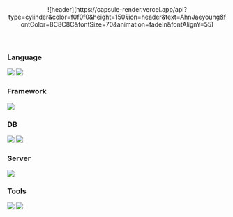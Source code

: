 <div align="center">
![header](https://capsule-render.vercel.app/api?type=cylinder&color=f0f0f0&height=150&section=header&text=AhnJaeyoung&fontColor=8C8C8C&fontSize=70&animation=fadeIn&fontAlignY=55)
</div>

<br>
<br>

### Language
<img src="https://img.shields.io/badge/JAVA-007396?style=for-the-badge&logo=Java&logoColor=white"/>
<img src="https://img.shields.io/badge/JavaScript-F7DF1E?style=for-the-badge&logo=JavaScript&logoColor=black"/>

### Framework
<img src="https://img.shields.io/badge/Spring-6DB33F?style=for-the-badge&logo=Spring&logoColor=white"/>

### DB
<img src="https://img.shields.io/badge/Oracle-F80000?style=for-the-badge&logo=Oracle&logoColor=white"/>
<img src="https://img.shields.io/badge/Mybatis-181717?style=for-the-badge&logo=java&logoColor=white"/>

### Server
<img src="https://img.shields.io/badge/apachetomcat-F8DC75?style=for-the-badge&logo=apachetomcat&logoColor=white"/>

### Tools
<img src="https://img.shields.io/badge/Eclipse-2C2255?style=for-the-badge&logo=Eclipse%20IDE&logoColor=white"/>
<img src="https://img.shields.io/badge/github-181717?style=for-the-badge&logo=github&logoColor=white"/>

